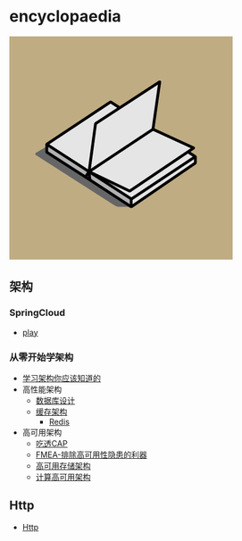 # encyclopaedia
![百科全书](./logo.gif)
## 架构
### SpringCloud
- [play](https://gitee.com/littlebaby1126/spring-cloud-bucket)
### 从零开始学架构
- [学习架构你应该知道的](./doc/Architecture/从0开始学架构/concept.md)
- 高性能架构
  - [数据库设计](./doc/Architecture/从0开始学架构/高性能架构-数据库设计.md)
  - [缓存架构](./doc/Architecture/从0开始学架构/高性能缓存架构.md)
    - [Redis](./doc/Architecture/从0开始学架构/Redis.md)
- 高可用架构
  - [吃透CAP](./doc/Architecture/从0开始学架构/高可用结构-CAP.md)
  - [FMEA-排除高可用性隐患的利器](./doc/Architecture/从0开始学架构/高可用-FMEA.md)
  - [高可用存储架构](./doc/Architecture/从0开始学架构/高可用存储架构.md)
  - [计算高可用架构](./doc/Architecture/从0开始学架构/计算高可用架构.md)

## Http
- [Http](./doc/网络/http.md)  

